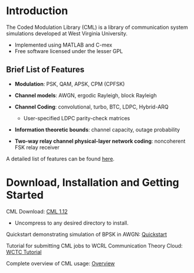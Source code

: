 # Introduction #

The Coded Modulation Library (CML) is a library of communication
system simulations developed at West Virginia University.

  * Implemented using MATLAB and C-mex
  * Free software licensed under the lesser GPL


## Brief List of Features ##
  * **Modulation**: PSK, QAM, APSK, CPM (CPFSK)

  * **Channel models**: AWGN, ergodic Rayleigh, block Rayleigh

  * **Channel Coding**: convolutional, turbo, BTC, LDPC, Hybrid-ARQ
    * User-specified LDPC parity-check matrices

  * **Information theoretic bounds**: channel capacity, outage probability

  * **Two-way relay channel physical-layer network coding**: noncoherent FSK relay receiver

A detailed list of features can be found [here](CmlFeatures.md).

# Download, Installation and Getting Started #

CML Download: [CML 1.12 ](http://wcrl.csee.wvu.edu/cml/cml112.zip)
  * Uncompress to any desired directory to install.

Quickstart demonstrating simulation of BPSK in AWGN: [Quickstart](CmlQuickStart.md)

Tutorial for submitting CML jobs to WCRL Communication Theory Cloud: [WCTC Tutorial ](http://wcrl.csee.wvu.edu/cml/wctc.pdf)

Complete overview of CML usage: [Overview](https://iscml.googlecode.com/files/CMLoverview.pdf)